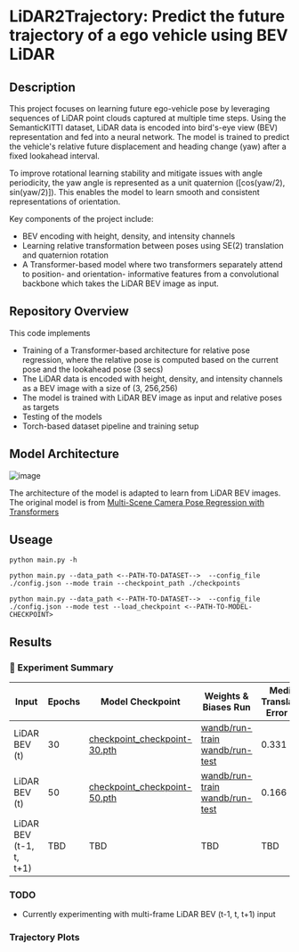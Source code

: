 # LiDAR2Trajectory: Predict the future trajectory of a ego vehicle using BEV LiDAR

## Description 

This project focuses on learning future ego-vehicle pose by leveraging sequences of LiDAR point clouds captured at multiple time steps. Using the SemanticKITTI dataset, LiDAR data is encoded into bird's-eye view (BEV) representation and fed into a neural network. The model is trained to predict the vehicle's relative future displacement and heading change (yaw) after a fixed lookahead interval.

To improve rotational learning stability and mitigate issues with angle periodicity, the yaw angle is represented as a unit quaternion ([cos(yaw/2), sin(yaw/2)]). This enables the model to learn smooth and consistent representations of orientation.

Key components of the project include:

* BEV encoding with height, density, and intensity channels
* Learning relative transformation between poses using SE(2) translation and quaternion rotation
* A Transformer-based model where two transformers separately attend to position- and orientation- informative features from a convolutional backbone which takes the LiDAR BEV image as input.


## Repository Overview 
This code implements

* Training of a Transformer-based architecture for relative pose regression, where the relative pose is computed based on the current pose and the lookahead pose (3 secs)
* The LiDAR data is encoded with height, density, and intensity channels as a BEV image with a size of (3, 256,256)
* The model is trained with LiDAR BEV image as input and relative poses as targets
* Testing of the models
* Torch-based dataset pipeline and training setup

## Model Architecture

![image](https://github.com/user-attachments/assets/d389e104-086e-4d01-9b12-604b6ffccaff)

The architecture of the model is adapted to learn from LiDAR BEV images. The original model is from [Multi-Scene Camera Pose Regression with Transformers](https://github.com/yolish/multi-scene-pose-transformer/tree/main)

## Useage
  ```
  python main.py -h
  ```

  ```
  python main.py --data_path <--PATH-TO-DATASET-->  --config_file ./config.json --mode train --checkpoint_path ./checkpoints
  ```
  ```
  python main.py --data_path <--PATH-TO-DATASET-->  --config_file ./config.json --mode test --load_checkpoint <--PATH-TO-MODEL-CHECKPOINT>
  ```


## Results 

### 🚀 Experiment Summary

| Input      | Epochs | Model Checkpoint       | Weights & Biases Run        | Median Translation Error (m) | Median Orientation Error (deg) |
|------------------|--------|-------------------------|------------------------------|------------------------|--------------------------|
| LiDAR BEV (t)                | 30     | [checkpoint_checkpoint-30.pth ](https://drive.google.com/file/d/1gCfgXcvmW7Yc0BPjNiN6QZXG1oQY-oXe/view?usp=sharing)       | [wandb/run-train](https://wandb.ai/ravuri/trajectory-prediction/runs/tt9mjdu4?nw=nwuserravuri) [wandb/run-test](https://wandb.ai/ravuri/trajectory-prediction/runs/7x49qygr?nw=nwuserravuri)    | 0.331                   | 0.621         |
| LiDAR BEV (t)        | 50     | [checkpoint_checkpoint-50.pth](https://drive.google.com/file/d/1gCfgXcvmW7Yc0BPjNiN6QZXG1oQY-oXe/view?usp=sharing) | [wandb/run-train](https://wandb.ai/ravuri/trajectory-prediction/runs/pluylpbz?nw=nwuserravuri) [wandb/run-test](https://wandb.ai/ravuri/trajectory-prediction/runs/hh4zzwdh?nw=nwuserravuri)   | 0.166                  | 0.265                    |
| LiDAR BEV (t-1, t, t+1)      | TBD     | TBD | TBD | TBD                | TBD                    |

### TODO
* Currently experimenting with multi-frame LiDAR BEV (t-1, t, t+1) input

### Trajectory Plots 
